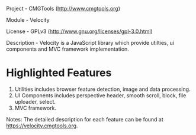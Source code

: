 Project 	- CMGTools (http://www.cmgtools.org)

Module  	- Velocity

License 	- GPLv3 (http://www.gnu.org/licenses/gpl-3.0.html)

Description - Velocity is a JavaScript library which provide utilties, ui components and MVC framework implementation.

Highlighted Features
=========================================
1. Utilities includes browser feature detection, image and data processing.
2. UI Components includes perspective header, smooth scroll, block, file uploader, select.
3. MVC framework.

Notes: The detailed description for each feature can be found at https://velocity.cmgtools.org.
